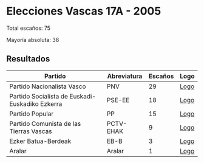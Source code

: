 # Elecciones Vascas 17A - 2005

Total escaños: 75

Mayoría absoluta: 38

## Resultados

| Partido | Abreviatura | Escaños | Logo |
| - | - | - | - |
| Partido Nacionalista Vasco | PNV | 29 | [Logo](https://github.com/playzzz/Pactos/blob/master/Logos/PNV.jpg?raw=true)
| Partido Socialista de Euskadi-Euskadiko Ezkerra | PSE-EE | 18 | [Logo](https://github.com/playzzz/Pactos/blob/master/Logos/PSOE.jpg?raw=true)
| Partido Popular | PP | 15 | [Logo](https://github.com/playzzz/Pactos/blob/master/Logos/PP.jpg?raw=true)
| Partido Comunista de las Tierras Vascas | PCTV-EHAK | 9 | [Logo](https://github.com/playzzz/Pactos/blob/master/Logos/PCTV-EHAK.jpg?raw=true)
| Ezker Batua-Berdeak | EB-B | 3 | [Logo](https://github.com/playzzz/Pactos/blob/master/Logos/EB-B.jpg?raw=true)
| Aralar | Aralar | 1 | [Logo](https://github.com/playzzz/Pactos/blob/master/Logos/Aralar.jpg?raw=true)
